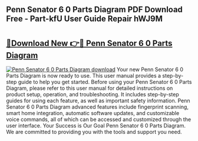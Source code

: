 ## Penn Senator 6 0 Parts Diagram PDF Download Free - Part-kfU User Guide Repair hWJ9M

# <h2><a href="http://dfmh2h5.blite.top/?on=Penn+Senator+6+0+Parts+Diagram">🔗Download New 👉🔴 Penn Senator 6 0 Parts Diagram</a></h2>

[![Penn Senator 6 0 Parts Diagram download](https://i.imgur.com/lujVjoI.png)](http://dfmh2h5.blite.top/?on=Penn+Senator+6+0+Parts+Diagram)
Your new Penn Senator 6 0 Parts Diagram is now ready to use. This user manual provides a step-by-step guide to help you get started. Before using your Penn Senator 6 0 Parts Diagram, please refer to this user manual for detailed instructions on product setup, operation, and troubleshooting. It includes step-by-step guides for using each feature, as well as important safety information. Penn Senator 6 0 Parts Diagram advanced features include fingerprint scanning, smart home integration, automatic software updates, and customizable voice commands, all of which can be accessed and customized through the user interface. Your Success is Our Goal Penn Senator 6 0 Parts Diagram. We are committed to providing you with the tools and support you need.
